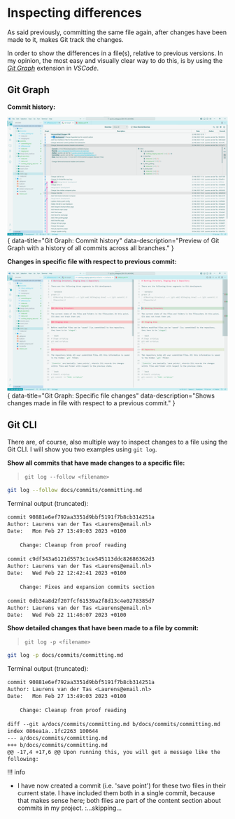 # Inspecting differences

As said previously, committing the same file again, after changes have been made to it, makes Git track the changes.

In order to show the differences in a file(s), relative to previous versions. In my opinion, the most easy and visually clear way to do this, is by using the [*Git Graph*](https://marketplace.visualstudio.com/items?itemName=mhutchie.git-graph) extension in *VSCode*.

## Git Graph

**Commit history:**

![Overview](../assets/images/file_changes_overview.png){ data-title="Git Graph: Commit history" data-description="Preview of Git Graph with a history of all commits across all branches." }

**Changes in specific file with respect to previous commit:**

![Details](../assets/images/file_changes_details.png){ data-title="Git Graph: Specific file changes" data-description="Shows changes made in file with respect to a previous commit." }

## Git CLI

There are, of course, also multiple way to inspect changes to a file using the Git CLI. I will show you two examples using `git log`.

**Show all commits that have made changes to a specific file:**

> `git log --follow <filename>`

```bash
git log --follow docs/commits/committing.md
```

Terminal output (truncated):

```termcap
commit 90881e6ef792aa3351d9bbf5191f7b8cb314251a
Author: Laurens van der Tas <Laurens@email.nl>
Date:   Mon Feb 27 13:49:03 2023 +0100

    Change: Cleanup from proof reading

commit c9df343a6121d5573c1ce545113ddc82686362d3
Author: Laurens van der Tas <Laurens@email.nl>
Date:   Wed Feb 22 12:42:41 2023 +0100

    Change: Fixes and expansion commits section

commit 0db34a8d2f207fcf61539a2f8d13c4e0278385d7
Author: Laurens van der Tas <Laurens@email.nl>
Date:   Wed Feb 22 11:46:07 2023 +0100
```

**Show detailed changes that have been made to a file by commit:**

> `git log -p <filename>`

```bash
git log -p docs/commits/committing.md
```

Terminal output (truncated):

```termcap
commit 90881e6ef792aa3351d9bbf5191f7b8cb314251a
Author: Laurens van der Tas <Laurens@email.nl>
Date:   Mon Feb 27 13:49:03 2023 +0100

    Change: Cleanup from proof reading

diff --git a/docs/commits/committing.md b/docs/commits/committing.md
index 086ea1a..1fc2263 100644
--- a/docs/commits/committing.md
+++ b/docs/commits/committing.md
@@ -17,4 +17,6 @@ Upon running this, you will get a message like the following:
 ```
 
 !!! info
-    I have now created a commit (i.e. 'save point') for these two files in their current state. I have included them both in a single commit, because that makes sense here; both files are part of the content section about commits in my project.
:...skipping...
```